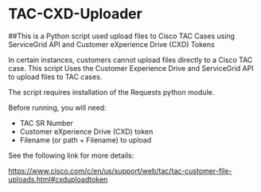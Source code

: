 # TAC-CXD-Uploader

##This is a Python script used upload files to Cisco TAC Cases using ServiceGrid API and Customer eXperience Drive (CXD) Tokens

In certain instances, customers cannot upload files directly to a Cisco TAC case.  This script Uses the Customer Experience Drive and ServiceGrid API to upload files to TAC cases.

The script requires installation of the Requests python module.

Before running, you will need:
* TAC SR Number
* Customer eXperience Drive (CXD) token
* Filename (or path + Filename) to upload

See the following link for more details:

https://www.cisco.com/c/en/us/support/web/tac/tac-customer-file-uploads.html#cxduploadtoken
